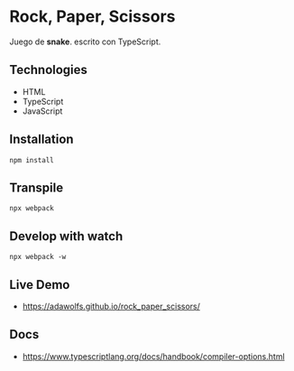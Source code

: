 # Rock, Paper, Scissors

Juego de **snake**. escrito con TypeScript.

## Technologies
- HTML
- TypeScript
- JavaScript


## Installation
```
npm install
```

## Transpile

```
npx webpack
```

## Develop with watch
```
npx webpack -w
```

## Live Demo

- https://adawolfs.github.io/rock_paper_scissors/

## Docs
- https://www.typescriptlang.org/docs/handbook/compiler-options.html
